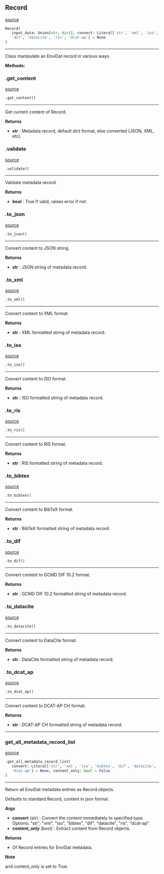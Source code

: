 #

## Record

[source](https://github.com/EnviDat/envidat-python-utils/blob/main/../envidat/metadata.py/#L31)

```python
Record(
   input_data: Union[str, dict], convert: Literal['str', 'xml', 'iso', 'bibtex',
   'dif', 'datacite', 'ris', 'dcat-ap'] = None
)
```

---

Class manipulate an EnviDat record in various ways.

**Methods:**

### .get_content

[source](https://github.com/EnviDat/envidat-python-utils/blob/main/../envidat/metadata.py/#L90)

```python
.get_content()
```

---

Get current content of Record.

**Returns**

- **str** : Metadata record, default dict format, else converted (JSON, XML, etc).

### .validate

[source](https://github.com/EnviDat/envidat-python-utils/blob/main/../envidat/metadata.py/#L98)

```python
.validate()
```

---

Validate metadata record.

**Returns**

- **bool** : True if valid, raises error if not.

### .to_json

[source](https://github.com/EnviDat/envidat-python-utils/blob/main/../envidat/metadata.py/#L165)

```python
.to_json()
```

---

Convert content to JSON string.

**Returns**

- **str** : JSON string of metadata record.

### .to_xml

[source](https://github.com/EnviDat/envidat-python-utils/blob/main/../envidat/metadata.py/#L173)

```python
.to_xml()
```

---

Convert content to XML format.

**Returns**

- **str** : XML formatted string of metadata record.

### .to_iso

[source](https://github.com/EnviDat/envidat-python-utils/blob/main/../envidat/metadata.py/#L181)

```python
.to_iso()
```

---

Convert content to ISO format.

**Returns**

- **str** : ISO formatted string of metadata record.

### .to_ris

[source](https://github.com/EnviDat/envidat-python-utils/blob/main/../envidat/metadata.py/#L189)

```python
.to_ris()
```

---

Convert content to RIS format.

**Returns**

- **str** : RIS formatted string of metadata record.

### .to_bibtex

[source](https://github.com/EnviDat/envidat-python-utils/blob/main/../envidat/metadata.py/#L197)

```python
.to_bibtex()
```

---

Convert content to BibTeX format.

**Returns**

- **str** : BibTeX formatted string of metadata record.

### .to_dif

[source](https://github.com/EnviDat/envidat-python-utils/blob/main/../envidat/metadata.py/#L205)

```python
.to_dif()
```

---

Convert content to GCMD DIF 10.2 format.

**Returns**

- **str** : GCMD DIF 10.2 formatted string of metadata record.

### .to_datacite

[source](https://github.com/EnviDat/envidat-python-utils/blob/main/../envidat/metadata.py/#L213)

```python
.to_datacite()
```

---

Convert content to DataCite format.

**Returns**

- **str** : DataCite formatted string of metadata record.

### .to_dcat_ap

[source](https://github.com/EnviDat/envidat-python-utils/blob/main/../envidat/metadata.py/#L221)

```python
.to_dcat_ap()
```

---

Convert content to DCAT-AP CH format.

**Returns**

- **str** : DCAT-AP CH formatted string of metadata record.

---

### get_all_metadata_record_list

[source](https://github.com/EnviDat/envidat-python-utils/blob/main/../envidat/metadata.py/#L231)

```python
.get_all_metadata_record_list(
   convert: Literal['str', 'xml', 'iso', 'bibtex', 'dif', 'datacite', 'ris',
   'dcat-ap'] = None, content_only: bool = False
)
```

---

Return all EnviDat metadata entries as Record objects.

Defaults to standard Record, content in json format.

**Args**

- **convert** (str) : Convert the content immediately to specified type.
  Options: "str", "xml", "iso", "bibtex", "dif", "datacite", "ris", "dcat-ap"
- **content_only** (bool) : Extract content from Record objects.

**Returns**

- Of Record entries for EnviDat metadata.

**Note**

and content_only is set to True.
